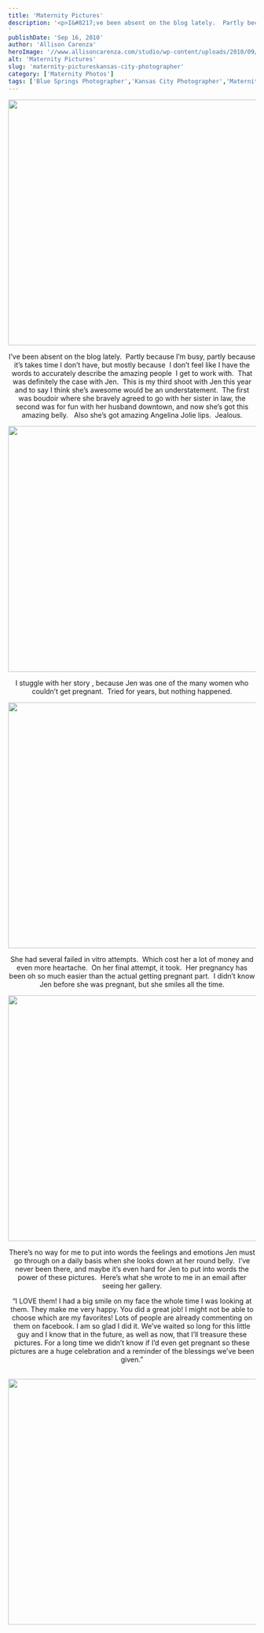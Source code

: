 ```yaml
---
title: 'Maternity Pictures'
description: '<p>I&#8217;ve been absent on the blog lately.  Partly because I&#8217;m busy, partly because it&#8217;s takes time I don&#8217;t have, but [&hellip;]</p>
'
publishDate: 'Sep 16, 2010'
author: 'Allison Carenza'
heroImage: '//www.allisoncarenza.com/studio/wp-content/uploads/2010/09/jeno3.jpg'
alt: 'Maternity Pictures'
slug: 'maternity-pictureskansas-city-photographer'
category: ['Maternity Photos']
tags: ['Blue Springs Photographer','Kansas City Photographer','Maternity Photography','Pregnancy Pictures']
---
```


<p><a rel="attachment wp-att-1415" href="http://www.allisoncarenza.com/archives/maternity-pictureskansas-city-photographer/jeno3/"><img class="aligncenter size-full wp-image-1415" title="jeno3" src="http://www.allisoncarenza.com/studio/wp-content/uploads/2010/09/jeno3.jpg" alt="" width="749" height="500" srcset="/media/jeno3.jpg 749w, /media/jeno3-300x200.jpg 300w" sizes="(max-width: 749px) 100vw, 749px" /></a></p>
<p style="text-align: center;">I&#8217;ve been absent on the blog lately.  Partly because I&#8217;m busy, partly because it&#8217;s takes time I don&#8217;t have, but mostly because  I don&#8217;t feel like I have the words to accurately describe the amazing people  I get to work with.  That was definitely the case with Jen.  This is my third shoot with Jen this year and to say I think she&#8217;s awesome would be an understatement.  The first was boudoir where she bravely agreed to go with her sister in law, the second was for fun with her husband downtown, and now she&#8217;s got this amazing belly.   Also she&#8217;s got amazing Angelina Jolie lips.  Jealous.</p>
<p><a rel="attachment wp-att-1416" href="http://www.allisoncarenza.com/archives/maternity-pictureskansas-city-photographer/jeno4/"><img class="aligncenter size-full wp-image-1416" title="jeno4" src="http://www.allisoncarenza.com/studio/wp-content/uploads/2010/09/jeno4.jpg" alt="" width="700" height="500" srcset="/media/jeno4.jpg 700w, /media/jeno4-300x214.jpg 300w" sizes="(max-width: 700px) 100vw, 700px" /></a></p>
<p style="text-align: center;">I stuggle with her story , because Jen was one of the many women who couldn&#8217;t get pregnant.  Tried for years, but nothing happened.</p>
<p><a rel="attachment wp-att-1418" href="http://www.allisoncarenza.com/archives/maternity-pictureskansas-city-photographer/jeno5-2/"><img class="aligncenter size-full wp-image-1418" title="jeno5" src="http://www.allisoncarenza.com/studio/wp-content/uploads/2010/09/jeno51.jpg" alt="" width="750" height="500" srcset="/media/jeno51.jpg 750w, /media/jeno51-300x200.jpg 300w" sizes="(max-width: 750px) 100vw, 750px" /></a></p>
<p style="text-align: center;">She had several failed in vitro attempts.  Which cost her a lot of money and even more heartache.  On her final attempt, it took.  Her pregnancy has been oh so much easier than the actual getting pregnant part.  I didn&#8217;t know Jen before she was pregnant, but she smiles all the time.</p>
<p><a rel="attachment wp-att-1414" href="http://www.allisoncarenza.com/archives/maternity-pictureskansas-city-photographer/jeno2/"><img class="aligncenter size-full wp-image-1414" title="jeno2" src="http://www.allisoncarenza.com/studio/wp-content/uploads/2010/09/jeno2.jpg" alt="" width="750" height="500" srcset="/media/jeno2.jpg 750w, /media/jeno2-300x200.jpg 300w" sizes="(max-width: 750px) 100vw, 750px" /></a></p>
<p style="text-align: center;">There&#8217;s no way for me to put into words the feelings and emotions Jen must go through on a daily basis when she looks down at her round belly.  I&#8217;ve never been there, and maybe it&#8217;s even hard for Jen to put into words the power of these pictures.  Here&#8217;s what she wrote to me in an email after seeing her gallery.</p>
<p style="text-align: center;">&#8220;I LOVE them! I had a big smile on my face the whole time I was looking at them. They make me very happy. You did a great job! I might not be able to choose which are my favorites! Lots of people are already commenting on them on facebook. I am so glad I did it. We&#8217;ve waited so long for this little guy and I know that in the future, as well as now, that I&#8217;ll treasure these pictures. For a long time we didn&#8217;t know if I&#8217;d even get pregnant so these pictures are a huge celebration and a reminder of the blessings we&#8217;ve been given.&#8221;</p>
<p><a rel="attachment wp-att-1413" href="http://www.allisoncarenza.com/archives/maternity-pictureskansas-city-photographer/jeno1/"><br />
<img class="aligncenter size-full wp-image-1413" title="jeno1" src="http://www.allisoncarenza.com/studio/wp-content/uploads/2010/09/jeno1.jpg" alt="" width="700" height="500" srcset="/media/jeno1.jpg 700w, /media/jeno1-300x214.jpg 300w" sizes="(max-width: 700px) 100vw, 700px" /></a></p>
